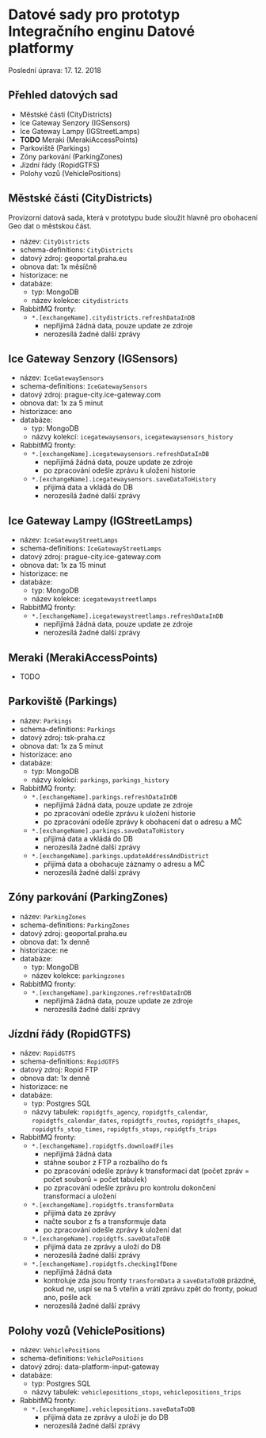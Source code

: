# Datové sady pro prototyp Integračního enginu Datové platformy

Poslední úprava: 17. 12. 2018

## Přehled datových sad

- Městské části (CityDistricts)
- Ice Gateway Senzory (IGSensors)
- Ice Gateway Lampy (IGStreetLamps)
- **TODO** Meraki (MerakiAccessPoints)
- Parkoviště (Parkings)
- Zóny parkování (ParkingZones)
- Jízdní řády (RopidGTFS)
- Polohy vozů (VehiclePositions)

## Městské části (CityDistricts)

Provizorní datová sada, která v prototypu bude sloužit hlavně pro obohacení Geo dat o městskou část.

- název: `CityDistricts`
- schema-definitions: `CityDistricts`
- datový zdroj: geoportal.praha.eu
- obnova dat: 1x měsíčně
- historizace: ne
- databáze:
  - typ: MongoDB
  - název kolekce: `citydistricts`
- RabbitMQ fronty:
  - `*.[exchangeName].citydistricts.refreshDataInDB`
    - nepřijímá žádná data, pouze update ze zdroje
    - nerozesílá žadné další zprávy

## Ice Gateway Senzory (IGSensors)

- název: `IceGatewaySensors`
- schema-definitions: `IceGatewaySensors`
- datový zdroj: prague-city.ice-gateway.com
- obnova dat: 1x za 5 minut
- historizace: ano
- databáze:
  - typ: MongoDB
  - názvy kolekcí: `icegatewaysensors`, `icegatewaysensors_history`
- RabbitMQ fronty:
  - `*.[exchangeName].icegatewaysensors.refreshDataInDB`
    - nepřijímá žádná data, pouze update ze zdroje
    - po zpracování odešle zprávu k uložení historie
  - `*.[exchangeName].icegatewaysensors.saveDataToHistory`
    - přijímá data a vkládá do DB
    - nerozesílá žadné další zprávy

## Ice Gateway Lampy (IGStreetLamps)

- název: `IceGatewayStreetLamps`
- schema-definitions: `IceGatewayStreetLamps`
- datový zdroj: prague-city.ice-gateway.com
- obnova dat: 1x za 15 minut
- historizace: ne
- databáze:
  - typ: MongoDB
  - název kolekce: `icegatewaystreetlamps`
- RabbitMQ fronty:
  - `*.[exchangeName].icegatewaystreetlamps.refreshDataInDB`
    - nepřijímá žádná data, pouze update ze zdroje
    - nerozesílá žadné další zprávy

## Meraki (MerakiAccessPoints)

- TODO

## Parkoviště (Parkings)

- název: `Parkings`
- schema-definitions: `Parkings`
- datový zdroj: tsk-praha.cz
- obnova dat: 1x za 5 minut
- historizace: ano
- databáze:
  - typ: MongoDB
  - názvy kolekcí: `parkings`, `parkings_history`
- RabbitMQ fronty:
  - `*.[exchangeName].parkings.refreshDataInDB`
    - nepřijímá žádná data, pouze update ze zdroje
    - po zpracování odešle zprávu k uložení historie
    - po zpracování odešle zprávy k obohacení dat o adresu a MČ
  - `*.[exchangeName].parkings.saveDataToHistory`
    - přijímá data a vkládá do DB
    - nerozesílá žadné další zprávy
  - `*.[exchangeName].parkings.updateAddressAndDistrict`
    - přijímá data a obohacuje záznamy o adresu a MČ
    - nerozesílá žadné další zprávy

## Zóny parkování (ParkingZones)

- název: `ParkingZones`
- schema-definitions: `ParkingZones`
- datový zdroj: geoportal.praha.eu
- obnova dat: 1x denně
- historizace: ne
- databáze:
  - typ: MongoDB
  - název kolekce: `parkingzones`
- RabbitMQ fronty:
  - `*.[exchangeName].parkingzones.refreshDataInDB`
    - nepřijímá žádná data, pouze update ze zdroje
    - nerozesílá žadné další zprávy

## Jízdní řády (RopidGTFS)

- název: `RopidGTFS`
- schema-definitions: `RopidGTFS`
- datový zdroj: Ropid FTP
- obnova dat: 1x denně
- historizace: ne
- databáze:
  - typ: Postgres SQL
  - názvy tabulek: `ropidgtfs_agency`, `ropidgtfs_calendar`, `ropidgtfs_calendar_dates`, `ropidgtfs_routes`, `ropidgtfs_shapes`, `ropidgtfs_stop_times`, `ropidgtfs_stops`, `ropidgtfs_trips`
- RabbitMQ fronty:
  - `*.[exchangeName].ropidgtfs.downloadFiles`
    - nepřijímá žádná data
    - stáhne soubor z FTP a rozbalího do fs
    - po zpracování odešle zprávy k transformaci dat (počet zpráv = počet souborů = počet tabulek)
    - po zpracování odešle zprávu pro kontrolu dokončení transformací a uložení
  - `*.[exchangeName].ropidgtfs.transformData`
    - přijímá data ze zprávy
    - načte soubor z fs a transformuje data
    - po zpracování odešle zprávy k uložení dat
  - `*.[exchangeName].ropidgtfs.saveDataToDB`
    - přijímá data ze zprávy a uloží do DB
    - nerozesílá žadné další zprávy
  - `*.[exchangeName].ropidgtfs.checkingIfDone`
    - nepřijímá žádná data
    - kontroluje zda jsou fronty `transformData` a `saveDataToDB` prázdné, pokud ne, uspí se na 5 vteřin a vrátí zprávu zpět do fronty, pokud ano, pošle ack
    - nerozesílá žadné další zprávy

## Polohy vozů (VehiclePositions)

- název: `VehiclePositions`
- schema-definitions: `VehiclePositions`
- datový zdroj: data-platform-input-gateway
- databáze:
  - typ: Postgres SQL
  - názvy tabulek: `vehiclepositions_stops`, `vehiclepositions_trips`
- RabbitMQ fronty:
  - `*.[exchangeName].vehiclepositions.saveDataToDB`
    - přijímá data ze zprávy a uloží je do DB
    - nerozesílá žadné další zprávy
